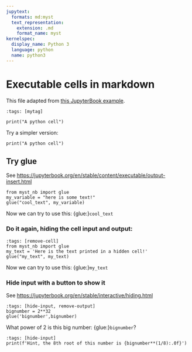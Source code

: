 ```yaml
---
jupytext:
  formats: md:myst
  text_representation:
    extension: .md
    format_name: myst
kernelspec:
  display_name: Python 3
  language: python
  name: python3
---
```


# Executable cells in markdown

This file adapted from
[this JupyterBook example](https://jupyterbook.org/en/stable/file-types/myst-notebooks.html#structure-of-myst-notebooks).

```{code-cell} ipython3
:tags: [mytag]

print("A python cell")
```

Try a simpler version:

```{code-cell}
print("A python cell")
```
## Try glue

See https://jupyterbook.org/en/stable/content/executable/output-insert.html

```{code-cell}
from myst_nb import glue
my_variable = "here is some text!"
glue("cool_text", my_variable)
```

Now we can try to use this: {glue:}`cool_text`

### Do it again, hiding the cell input and output:

```{code-cell}
:tags: [remove-cell]
from myst_nb import glue
my_text = 'Here is the text printed in a hidden cell!'
glue("my_text", my_text)
```

Now we can try to use this: {glue:}`my_text`

### Hide input with a button to show it

See https://jupyterbook.org/en/stable/interactive/hiding.html

```{code-cell}
:tags: [hide-input, remove-output]
bignumber = 2**32
glue('bignumber',bignumber)
```

What power of 2 is this big number: {glue:}`bignumber`?

```{code-cell}
:tags: [hide-input]
print(f'Hint, the 8th root of this number is {bignumber**(1/8):.0f}')
```
